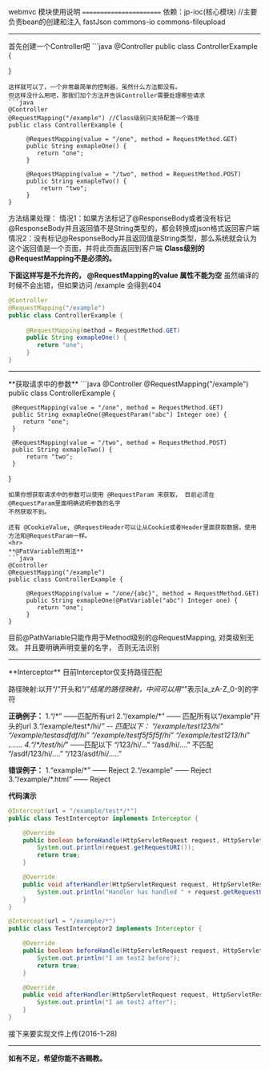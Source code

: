 webmvc 模块使用说明
`======================`
依赖：jp-ioc(核心模块) //主要负责bean的创建和注入
      fastJson
      commons-io
      commons-fileupload
<hr>
首先创建一个Controller吧
```java
@Controller
public class ControllerExample {

}
```
这样就可以了，一个非常最简单的控制器，虽然什么方法都没有。
但这样没什么用吧，那我们加个方法并告诉Controller需要处理哪些请求
```java
@Controller
@RequestMapping("/example") //Class级别只支持配置一个路径
public class ControllerExample {
      
     @RequestMapping(value = "/one", method = RequestMethod.GET) 
     public String exmapleOne() {
        return "one";
     }
     
     @RequestMapping(value = "/two", method = RequestMethod.POST) 
     public String exmapleTwo() {
         return "two";
     }
}
```
方法结果处理：
 情况1：如果方法标记了@ResponseBody或者没有标记@ResponseBody并且返回值不是String类型的，都会转换成json格式返回客户端
 情况2：没有标记@ResponseBody并且返回值是String类型，那么系统就会认为这个返回值是一个页面，并将此页面返回到客户端
**Class级别的@RequestMapping不是必须的。**


**下面这样写是不允许的， @RequestMapping的value 属性不能为空**
虽然编译的时候不会出错，但如果访问 /example 会得到404
```java
@Controller
@RequestMapping("/example")
public class ControllerExample {
      
     @RequestMapping(method = RequestMethod.GET) 
     public String exmapleOne() {
        return "one";
     } 
}
```
<hr>
**获取请求中的参数**
```java
@Controller
@RequestMapping("/example")
public class ControllerExample {
      
     @RequestMapping(value = "/one", method = RequestMethod.GET) 
     public String exmapleOne(@RequestParam("abc") Integer one) {
        return "one";
     }
     
     @RequestMapping(value = "/two", method = RequestMethod.POST) 
     public String exmapleTwo() {
         return "two";
     }
}
```
如果你想获取请求中的参数可以使用 @RequestParam 来获取， 目前必须在 @RequestParam里面明确说明参数的名字
不然获取不到。

还有 @CookieValue, @RequestHeader可以让从Cookie或者Header里面获取数据，使用方法和@RequestParam一样。
<hr>
**@PatVariable的用法**
```java
@Controller
@RequestMapping("/example")
public class ControllerExample {
      
     @RequestMapping(value = "/one/{abc}", method = RequestMethod.GET) 
     public String exmapleOne(@PatVariable("abc") Integer one) {
        return "one";
     }
}
```
目前@PathVariable只能作用于Method级别的@RequestMapping, 对类级别无效。
并且要明确声明变量的名字， 否则无法识别

<hr>
**Interceptor**
目前Interceptor仅支持路径匹配

路径映射:以开“/”开头和“/*”结尾的路径映射，中间可以用“*”表示[a_zA-Z_0-9]的字符

**正确例子：**
 1.“/\*” ——匹配所有url
 2.“/example/\*” —— 匹配所有以“/example”开头的url
 3.“/example/test\*/hi/*” -- 匹配以下：
    “/example/test123/hi”
    “/example/testasdfdf/hi”
    “/example/testf5f5f5f/hi”
    “/example/test1213/hi”
    .......
 4.“/\*/test/hi/*” ——匹配以下
     “/123/hi/...”
     “/asd/hi/....”
     不匹配
     “/asdf/123/hi/....”
     “/123/asdf/hi/.....”
     
**错误例子：**
    1.“example/\*” —— Reject
    2.“/example”  —— Reject
    3.“/example/\*.html” —— Reject

**代码演示**
```java
@Intercept(url = "/example/test*/*")
public class TestInterceptor implements Interceptor {

    @Override
    public boolean beforeHandle(HttpServletRequest request, HttpServletResponse response, Object handler) {
        System.out.println(request.getRequestURI());
        return true;
    }

    @Override
    public void afterHandler(HttpServletRequest request, HttpServletResponse response, Object handle) {
        System.out.println("Handler has handled " + request.getRequestURI());
    }
}

@Intercept(url = "/example/*")
public class TestInterceptor2 implements Interceptor {

    @Override
    public boolean beforeHandle(HttpServletRequest request, HttpServletResponse response, Object handler) {
        System.out.println("I am test2 before");
        return true;
    }

    @Override
    public void afterHandler(HttpServletRequest request, HttpServletResponse response, Object handle) {
        System.out.println("I am test2 after");
    }
}

```

接下来要实现文件上传(2016-1-28)

<hr>

**如有不足，希望你能不吝赐教。**